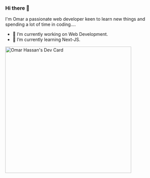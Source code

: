 ### Hi there 👋
I'm Omar a passionate web developer keen to learn new things and spending a lot of time in coding.... 

- 🔭 I’m currently working on Web Development.
- 🌱 I’m currently learning Next-JS.
<!--
**oomaar/oomaar** is a ✨ _special_ ✨ repository because its `README.md` (this file) appears on your GitHub profile.

Here are some ideas to get you started:

- 🔭 I’m currently working on Web Development
- 🌱 I’m currently learning Next-JS
- 👯 I’m looking to collaborate on ...
- 🤔 I’m looking for help with ...
- 💬 Ask me about ...
- 📫 How to reach me: ...
- 😄 Pronouns: ...
- ⚡ Fun fact: ...
-->
<a href="https://app.daily.dev/omaar_5"><img src="https://api.daily.dev/devcards/db3278d0a1ce48c29cbcb617dab8451d.png?r=3uh" width="400" alt="Omar Hassan's Dev Card"/></a>
